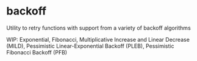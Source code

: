 backoff
=======

Utility to retry functions with support from a variety of backoff algorithms

WIP: Exponential, Fibonacci, Multiplicative Increase and Linear Decrease (MILD), Pessimistic Linear-Exponential Backoff (PLEB), Pessimistic Fibonacci Backoff (PFB)
